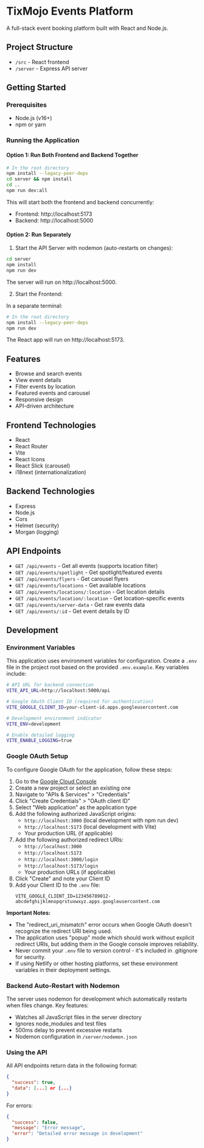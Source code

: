 # TixMojo Events Platform

A full-stack event booking platform built with React and Node.js.

## Project Structure

- `/src` - React frontend
- `/server` - Express API server

## Getting Started

### Prerequisites

- Node.js (v16+)
- npm or yarn

### Running the Application

#### Option 1: Run Both Frontend and Backend Together

```bash
# In the root directory
npm install --legacy-peer-deps
cd server && npm install
cd ..
npm run dev:all
```

This will start both the frontend and backend concurrently:
- Frontend: http://localhost:5173
- Backend: http://localhost:5000

#### Option 2: Run Separately

1. Start the API Server with nodemon (auto-restarts on changes):

```bash
cd server
npm install
npm run dev
```

The server will run on http://localhost:5000.

2. Start the Frontend:

In a separate terminal:

```bash
# In the root directory
npm install --legacy-peer-deps
npm run dev
```

The React app will run on http://localhost:5173.

## Features

- Browse and search events
- View event details
- Filter events by location
- Featured events and carousel
- Responsive design
- API-driven architecture

## Frontend Technologies

- React
- React Router
- Vite
- React Icons
- React Slick (carousel)
- i18next (internationalization)

## Backend Technologies

- Express
- Node.js
- Cors
- Helmet (security)
- Morgan (logging)

## API Endpoints

- `GET /api/events` - Get all events (supports location filter)
- `GET /api/events/spotlight` - Get spotlight/featured events
- `GET /api/events/flyers` - Get carousel flyers
- `GET /api/events/locations` - Get available locations
- `GET /api/events/locations/:location` - Get location details
- `GET /api/events/location/:location` - Get location-specific events
- `GET /api/events/server-data` - Get raw events data
- `GET /api/events/:id` - Get event details by ID

## Development

### Environment Variables

This application uses environment variables for configuration. Create a `.env` file in the project root based on the provided `.env.example`. Key variables include:

```bash
# API URL for backend connection
VITE_API_URL=http://localhost:5000/api

# Google OAuth Client ID (required for authentication)
VITE_GOOGLE_CLIENT_ID=your-client-id.apps.googleusercontent.com

# Development environment indicator
VITE_ENV=development

# Enable detailed logging
VITE_ENABLE_LOGGING=true
```

### Google OAuth Setup

To configure Google OAuth for the application, follow these steps:

1. Go to the [Google Cloud Console](https://console.cloud.google.com/)
2. Create a new project or select an existing one
3. Navigate to "APIs & Services" > "Credentials"
4. Click "Create Credentials" > "OAuth client ID"
5. Select "Web application" as the application type
6. Add the following authorized JavaScript origins:
   - `http://localhost:3000` (local development with npm run dev)
   - `http://localhost:5173` (local development with Vite)
   - Your production URL (if applicable)
7. Add the following authorized redirect URIs:
   - `http://localhost:3000`
   - `http://localhost:5173`
   - `http://localhost:3000/login`
   - `http://localhost:5173/login`
   - Your production URLs (if applicable)
8. Click "Create" and note your Client ID
9. Add your Client ID to the `.env` file:
   ```
   VITE_GOOGLE_CLIENT_ID=123456789012-abcdefghijklmnopqrstuvwxyz.apps.googleusercontent.com
   ```

**Important Notes:**
- The "redirect_uri_mismatch" error occurs when Google OAuth doesn't recognize the redirect URI being used.
- The application uses "popup" mode which should work without explicit redirect URIs, but adding them in the Google console improves reliability.
- Never commit your `.env` file to version control - it's included in .gitignore for security.
- If using Netlify or other hosting platforms, set these environment variables in their deployment settings.

### Backend Auto-Restart with Nodemon

The server uses nodemon for development which automatically restarts when files change. Key features:

- Watches all JavaScript files in the server directory
- Ignores node_modules and test files
- 500ms delay to prevent excessive restarts
- Nodemon configuration in `/server/nodemon.json`

### Using the API

All API endpoints return data in the following format:

```json
{
  "success": true,
  "data": [...] or {...}
}
```

For errors:

```json
{
  "success": false,
  "message": "Error message",
  "error": "Detailed error message in development"
}
```